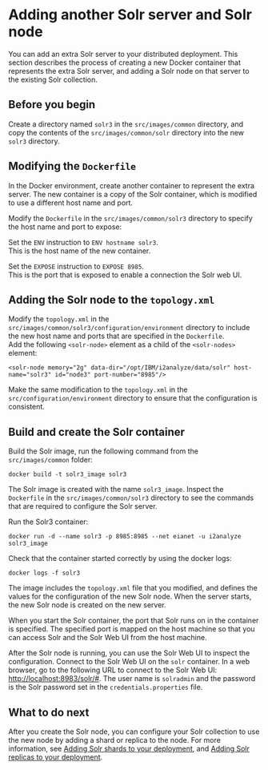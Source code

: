 # Adding another Solr server and Solr node
You can add an extra Solr server to your distributed deployment. This section describes the process of creating a new Docker container that represents the extra Solr server, and adding a Solr node on that server to the existing Solr collection.

## Before you begin
Create a directory named `solr3` in the `src/images/common` directory, and copy the contents of the `src/images/common/solr` directory into the new `solr3` directory.

## Modifying the `Dockerfile`
In the Docker environment, create another container to represent the extra server. The new container is a copy of the Solr container, which is modified to use a different host name and port.

Modify the `Dockerfile` in the `src/images/common/solr3` directory to specify the host name and port to expose:

Set the `ENV` instruction to `ENV hostname solr3`.  
This is the host name of the new container.

Set the `EXPOSE` instruction to `EXPOSE 8985`.  
This is the port that is exposed to enable a connection the Solr web UI.

## Adding the Solr node to the `topology.xml`
Modify the `topology.xml` in the `src/images/common/solr3/configuration/environment` directory to include the new host name and ports that are specified in the `Dockerfile`.  
Add the following `<solr-node>` element as a child of the `<solr-nodes>` element:
```
<solr-node memory="2g" data-dir="/opt/IBM/i2analyze/data/solr" host-name="solr3" id="node3" port-number="8985"/>
```
Make the same modification to the `topology.xml` in the `src/configuration/environment` directory to ensure that the configuration is consistent.

## Build and create the Solr container
Build the Solr image, run the following command from the `src/images/common` folder:
```
docker build -t solr3_image solr3
```
The Solr image is created with the name `solr3_image`. Inspect the `Dockerfile` in the `src/images/common/solr3` directory to see the commands that are required to configure the Solr server.

Run the Solr3 container:
```
docker run -d --name solr3 -p 8985:8985 --net eianet -u i2analyze solr3_image
```
Check that the container started correctly by using the docker logs:
```
docker logs -f solr3
```
The image includes the `topology.xml` file that you modified, and defines the values for the configuration of the new Solr node. When the server starts, the new Solr node is created on the new server.

When you start the Solr container, the port that Solr runs on in the container is specified. The specified port is mapped on the host machine so that you can access Solr and the Solr Web UI from the host machine.

After the Solr node is running, you can use the Solr Web UI to inspect the configuration. Connect to the Solr Web UI on the `solr` container. In a web browser, go to the following URL to connect to the Solr Web UI: <http://localhost:8983/solr/#>. The user name is `solradmin` and the password is the Solr password set in the `credentials.properties` file.

## What to do next
After you create the Solr node, you can configure your Solr collection to use the new node by adding a shard or replica to the node. For more information, see [Adding Solr shards to your deployment](configure_solr_add_shard.md), and [Adding Solr replicas to your deployment](configure_solr_add_replica.md).
